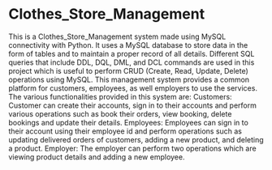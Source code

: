 # Clothes_Store_Management
This is a Clothes_Store_Management system made using MySQL connectivity with Python. It uses a MySQL database to store data in the form of tables and to maintain a proper record of all details. Different SQL queries that include DDL, DQL, DML, and DCL commands are used in this project which is useful to perform CRUD (Create, Read, Update, Delete) operations using MySQL. This management system provides a common platform for customers, employees, as well employers to use the services. The various functionalities provided in this system are:
Customers: Customer can create their accounts, sign in to their accounts and perform various operations such as book their orders, view booking, delete bookings and update their details.
Employees: Employees can sign in to their account using their employee id and perform operations such as updating delivered orders of customers, adding a new product, and deleting a product.
Employer: The employer can perform two operations which are viewing product details and adding a new employee.
